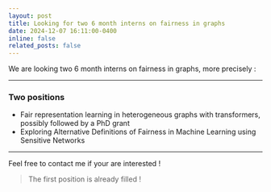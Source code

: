 ```yaml
---
layout: post
title: Looking for two 6 month interns on fairness in graphs
date: 2024-12-07 16:11:00-0400
inline: false
related_posts: false
---
```


We are looking two 6 month interns on fairness in graphs, more precisely :

---


### Two positions

<ul>
    <li>Fair representation learning in heterogeneous graphs with transformers, possibly followed by a PhD grant</li>
    <li>Exploring Alternative Definitions of Fairness in Machine Learning using Sensitive Networks</li>

</ul>



---

Feel free to contact me if your are interested !

> The first position is already filled !



